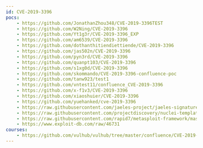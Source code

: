 ```yaml
---
id: CVE-2019-3396
pocs:
    - https://github.com/JonathanZhou348/CVE-2019-3396TEST
    - https://github.com/W2Ning/CVE-2019-3396
    - https://github.com/Yt1g3r/CVE-2019-3396_EXP
    - https://github.com/am6539/CVE-2019-3396
    - https://github.com/dothanthitiendiettiende/CVE-2019-3396
    - https://github.com/jas502n/CVE-2019-3396
    - https://github.com/pyn3rd/CVE-2019-3396
    - https://github.com/quanpt103/CVE-2019-3396
    - https://github.com/s1xg0d/CVE-2019-3396
    - https://github.com/skommando/CVE-2019-3396-confluence-poc
    - https://github.com/tanw923/test1
    - https://github.com/vntest11/confluence_CVE-2019-3396
    - https://github.com/x-f1v3/CVE-2019-3396
    - https://github.com/xiaoshuier/CVE-2019-3396
    - https://github.com/yuehanked/cve-2019-3396
    - https://raw.githubusercontent.com/jaeles-project/jaeles-signatures/master/cves/atlassian-confluence-path-traversal-cve-2019-3396.yaml
    - https://raw.githubusercontent.com/projectdiscovery/nuclei-templates/master/cves/CVE-2019-3396.yaml
    - https://raw.githubusercontent.com/rapid7/metasploit-framework/master/modules/exploits/multi/http/confluence_widget_connector.rb
    - https://www.exploit-db.com/raw/46731
courses:
    - https://github.com/vulhub/vulhub/tree/master/confluence/CVE-2019-3396
---
```

